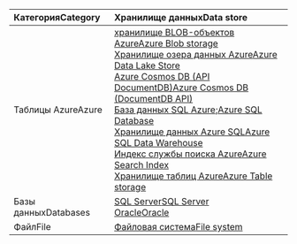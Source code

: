 | <span data-ttu-id="000a8-101">**Категория**</span><span class="sxs-lookup"><span data-stu-id="000a8-101">**Category**</span></span> | <span data-ttu-id="000a8-102">Хранилище данных</span><span class="sxs-lookup"><span data-stu-id="000a8-102">Data store</span></span> | 
| :-------- | :----------- | 
| <span data-ttu-id="000a8-103">Таблицы Azure</span><span class="sxs-lookup"><span data-stu-id="000a8-103">Azure</span></span> | [<span data-ttu-id="000a8-104">хранилище BLOB-объектов Azure</span><span class="sxs-lookup"><span data-stu-id="000a8-104">Azure Blob storage</span></span>](../articles/data-factory/data-factory-azure-blob-connector.md)<br/>[<span data-ttu-id="000a8-105">Хранилище озера данных Azure</span><span class="sxs-lookup"><span data-stu-id="000a8-105">Azure Data Lake Store</span></span>](../articles/data-factory/data-factory-azure-datalake-connector.md)<br/>[<span data-ttu-id="000a8-106">Azure Cosmos DB (API DocumentDB)</span><span class="sxs-lookup"><span data-stu-id="000a8-106">Azure Cosmos DB (DocumentDB API)</span></span>](../articles/data-factory/data-factory-azure-documentdb-connector.md)<br/>[<span data-ttu-id="000a8-107">База данных SQL Azure;</span><span class="sxs-lookup"><span data-stu-id="000a8-107">Azure SQL Database</span></span>](../articles/data-factory/data-factory-azure-sql-connector.md)<br/>[<span data-ttu-id="000a8-108">Хранилище данных Azure SQL</span><span class="sxs-lookup"><span data-stu-id="000a8-108">Azure SQL Data Warehouse</span></span>](../articles/data-factory/data-factory-azure-sql-data-warehouse-connector.md)<br/>[<span data-ttu-id="000a8-109">Индекс службы поиска Azure</span><span class="sxs-lookup"><span data-stu-id="000a8-109">Azure Search Index</span></span>](../articles/data-factory/data-factory-azure-search-connector.md)<br/>[<span data-ttu-id="000a8-110">Хранилище таблиц Azure</span><span class="sxs-lookup"><span data-stu-id="000a8-110">Azure Table storage</span></span>](../articles/data-factory/data-factory-azure-table-connector.md) | 
| <span data-ttu-id="000a8-111">Базы данных</span><span class="sxs-lookup"><span data-stu-id="000a8-111">Databases</span></span> | [<span data-ttu-id="000a8-112">SQL Server</span><span class="sxs-lookup"><span data-stu-id="000a8-112">SQL Server</span></span>](../articles/data-factory/data-factory-sqlserver-connector.md)<br/>[<span data-ttu-id="000a8-113">Oracle</span><span class="sxs-lookup"><span data-stu-id="000a8-113">Oracle</span></span>](../articles/data-factory/data-factory-onprem-oracle-connector.md) | 
| <span data-ttu-id="000a8-114">Файл</span><span class="sxs-lookup"><span data-stu-id="000a8-114">File</span></span> | [<span data-ttu-id="000a8-115">Файловая система</span><span class="sxs-lookup"><span data-stu-id="000a8-115">File system</span></span>](../articles/data-factory/data-factory-onprem-file-system-connector.md) |
